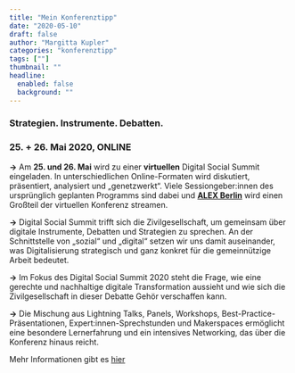 ```yaml
---
title: "Mein Konferenztipp"
date: "2020-05-10"
draft: false
author: "Margitta Kupler"
categories: "konferenztipp"
tags: [""]
thumbnail: ""
headline:
  enabled: false
  background: ""
---
```


### Strategien. Instrumente. Debatten.  

### 25\. + 26. Mai 2020, ONLINE

<!--more-->

**→** Am **25\. und 26. Mai** wird zu einer **virtuellen** Digital Social
Summit eingeladen. In unterschiedlichen Online-Formaten wird diskutiert,
präsentiert, analysiert und „genetzwerkt“. Viele Sessiongeber:innen des
ursprünglich geplanten Programms sind dabei und [**ALEX
Berlin**](https://www.alex-berlin.de/startseite.html) wird einen Großteil der
virtuellen Konferenz streamen.

**→** Digital Social Summit trifft sich die Zivilgesellschaft, um gemeinsam
über digitale Instrumente, Debatten und Strategien zu sprechen. An der
Schnittstelle von „sozial“ und „digital“ setzen wir uns damit auseinander, was
Digitalisierung strategisch und ganz konkret für die gemeinnützige Arbeit
bedeutet.

**→** Im Fokus des Digital Social Summit 2020 steht die Frage, wie eine
gerechte und nachhaltige digitale Transformation aussieht und wie sich die
Zivilgesellschaft in dieser Debatte Gehör verschaffen kann.

**→** Die Mischung aus Lightning Talks, Panels, Workshops, Best-Practice-
Präsentationen, Expert:innen-Sprechstunden und Makerspaces ermöglicht eine
besondere Lernerfahrung und ein intensives Networking, das über die Konferenz
hinaus reicht.

Mehr Informationen gibt es [hier](https://digital-social-summit.de "Digital
Summit")

